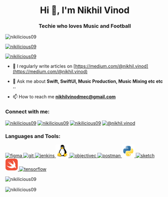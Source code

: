 <h1 align="center">Hi 👋, I'm Nikhil Vinod</h1>
<h3 align="center">Techie who loves Music and Football</h3>

<p align="left"> <img src="https://komarev.com/ghpvc/?username=nikilicious09&label=Profile%20views&color=0e75b6&style=flat" alt="nikilicious09" /> </p>

<p align="left"> <a href="https://github.com/ryo-ma/github-profile-trophy"><img src="https://github-profile-trophy.vercel.app/?username=nikilicious09" alt="nikilicious09" /></a> </p>

<p align="left"> <a href="https://twitter.com/nikilicious09" target="blank"><img src="https://img.shields.io/twitter/follow/nikilicious09?logo=twitter&style=for-the-badge" alt="nikilicious09" /></a> </p>

- 📝 I regularly write articles on [https://medium.com/@nikhil.vinod](https://medium.com/@nikhil.vinod)

- 💬 Ask me about **Swift, SwiftUI, Music Production, Music Mixing etc etc ..**

- 📫 How to reach me **nikhilvinodmec@gmail.com**

<h3 align="left">Connect with me:</h3>
<p align="left">
<a href="https://twitter.com/nikilicious09" target="blank"><img align="center" src="https://raw.githubusercontent.com/rahuldkjain/github-profile-readme-generator/master/src/images/icons/Social/twitter.svg" alt="nikilicious09" height="30" width="40" /></a>
<a href="https://linkedin.com/in/nikilicious09" target="blank"><img align="center" src="https://raw.githubusercontent.com/rahuldkjain/github-profile-readme-generator/master/src/images/icons/Social/linked-in-alt.svg" alt="nikilicious09" height="30" width="40" /></a>
<a href="https://instagram.com/nikilicious09" target="blank"><img align="center" src="https://raw.githubusercontent.com/rahuldkjain/github-profile-readme-generator/master/src/images/icons/Social/instagram.svg" alt="nikilicious09" height="30" width="40" /></a>
<a href="https://medium.com/@nikhil.vinod" target="blank"><img align="center" src="https://raw.githubusercontent.com/rahuldkjain/github-profile-readme-generator/master/src/images/icons/Social/medium.svg" alt="@nikhil.vinod" height="30" width="40" /></a>
</p>

<h3 align="left">Languages and Tools:</h3>
<p align="left"> <a href="https://www.figma.com/" target="_blank" rel="noreferrer"> <img src="https://www.vectorlogo.zone/logos/figma/figma-icon.svg" alt="figma" width="40" height="40"/> </a> <a href="https://git-scm.com/" target="_blank" rel="noreferrer"> <img src="https://www.vectorlogo.zone/logos/git-scm/git-scm-icon.svg" alt="git" width="40" height="40"/> </a> <a href="https://www.jenkins.io" target="_blank" rel="noreferrer"> <img src="https://www.vectorlogo.zone/logos/jenkins/jenkins-icon.svg" alt="jenkins" width="40" height="40"/> </a> <a href="https://www.linux.org/" target="_blank" rel="noreferrer"> <img src="https://raw.githubusercontent.com/devicons/devicon/master/icons/linux/linux-original.svg" alt="linux" width="40" height="40"/> </a> <a href="https://developer.apple.com/library/archive/documentation/Cocoa/Conceptual/ProgrammingWithObjectiveC/Introduction/Introduction.html" target="_blank" rel="noreferrer"> <img src="https://www.vectorlogo.zone/logos/apple_objectivec/apple_objectivec-icon.svg" alt="objectivec" width="40" height="40"/> </a> <a href="https://postman.com" target="_blank" rel="noreferrer"> <img src="https://www.vectorlogo.zone/logos/getpostman/getpostman-icon.svg" alt="postman" width="40" height="40"/> </a> <a href="https://www.python.org" target="_blank" rel="noreferrer"> <img src="https://raw.githubusercontent.com/devicons/devicon/master/icons/python/python-original.svg" alt="python" width="40" height="40"/> </a> <a href="https://www.sketch.com/" target="_blank" rel="noreferrer"> <img src="https://www.vectorlogo.zone/logos/sketchapp/sketchapp-icon.svg" alt="sketch" width="40" height="40"/> </a> <a href="https://developer.apple.com/swift/" target="_blank" rel="noreferrer"> <img src="https://raw.githubusercontent.com/devicons/devicon/master/icons/swift/swift-original.svg" alt="swift" width="40" height="40"/> </a> <a href="https://www.tensorflow.org" target="_blank" rel="noreferrer"> <img src="https://www.vectorlogo.zone/logos/tensorflow/tensorflow-icon.svg" alt="tensorflow" width="40" height="40"/> </a> </p>

<p><img align="center" src="https://github-readme-stats.vercel.app/api/top-langs?username=nikilicious09&show_icons=true&locale=en&layout=compact" alt="nikilicious09" /></p>

<p><img align="center" src="https://github-readme-streak-stats.herokuapp.com/?user=nikilicious09&" alt="nikilicious09" /></p>
